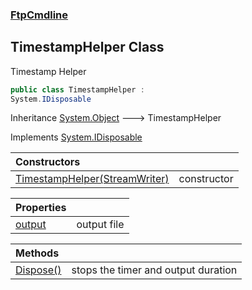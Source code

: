 ### [FtpCmdline](FtpCmdline.md 'FtpCmdline')

## TimestampHelper Class

Timestamp Helper

```csharp
public class TimestampHelper :
System.IDisposable
```

Inheritance [System.Object](https://docs.microsoft.com/en-us/dotnet/api/System.Object 'System.Object') &#129106; TimestampHelper

Implements [System.IDisposable](https://docs.microsoft.com/en-us/dotnet/api/System.IDisposable 'System.IDisposable')

| Constructors | |
| :--- | :--- |
| [TimestampHelper(StreamWriter)](TimestampHelper.TimestampHelper(StreamWriter).md 'FtpCmdline.TimestampHelper.TimestampHelper(System.IO.StreamWriter)') | constructor |

| Properties | |
| :--- | :--- |
| [output](TimestampHelper.output.md 'FtpCmdline.TimestampHelper.output') | output file |

| Methods | |
| :--- | :--- |
| [Dispose()](TimestampHelper.Dispose().md 'FtpCmdline.TimestampHelper.Dispose()') | stops the timer and output duration |
